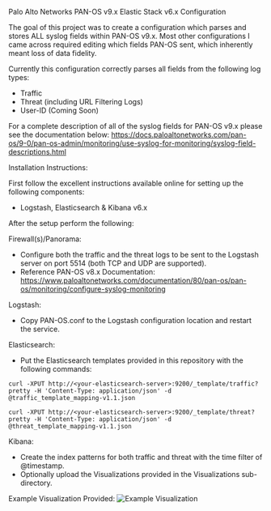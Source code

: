 Palo Alto Networks PAN-OS v9.x Elastic Stack v6.x Configuration

The goal of this project was to create a configuration which parses and stores ALL syslog fields within PAN-OS v9.x. Most other configurations I came across required editing which fields PAN-OS sent, which inherently meant loss of data fidelity.

Currently this configuration correctly parses all fields from the following log types:
- Traffic
- Threat (including URL Filtering Logs)
- User-ID (Coming Soon)

For a complete description of all of the syslog fields for PAN-OS v9.x please see the documentation below:
https://docs.paloaltonetworks.com/pan-os/9-0/pan-os-admin/monitoring/use-syslog-for-monitoring/syslog-field-descriptions.html

Installation Instructions:

First follow the excellent instructions available online for setting up the following components:
- Logstash, Elasticsearch & Kibana v6.x

After the setup perform the following:

Firewall(s)/Panorama: 
- Configure both the traffic and the threat logs to be sent to the Logstash server on port 5514 (both TCP and UDP are supported). 
- Reference PAN-OS v8.x Documentation: https://www.paloaltonetworks.com/documentation/80/pan-os/pan-os/monitoring/configure-syslog-monitoring

Logstash:
- Copy PAN-OS.conf to the Logstash configuration location and restart the service.

Elasticsearch:
- Put the Elasticsearch templates provided in this repository with the following commands:

`curl -XPUT http://<your-elasticsearch-server>:9200/_template/traffic?pretty -H 'Content-Type: application/json' -d @traffic_template_mapping-v1.1.json`

`curl -XPUT http://<your-elasticsearch-server>:9200/_template/threat?pretty -H 'Content-Type: application/json' -d @threat_template_mapping-v1.1.json`

Kibana:
- Create the index patterns for both traffic and threat with the time filter of @timestamp.
- Optionally upload the Visualizations provided in the Visualizations sub-directory.

Example Visualization Provided:
![Example Visualization](https://raw.githubusercontent.com/shadow-box/Palo-Alto-Networks-ELK-Stack/master/Visualizations/Visualization-Example.png)
